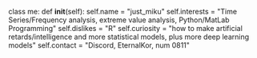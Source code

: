 class me:
    def __init__(self):
        self.name = "just_miku"
        self.interests = "Time Series/Frequency analysis, extreme value analysis, Python/MatLab Programming"
        self.dislikes = "R"
        self.curiosity = "how to make artificial retards/intelligence and more statistical models, plus more deep learning models"
        self.contact = "Discord, EternalKor, num 0811"
        




<!---
just-miku/just-miku is a ✨ special ✨ repository because its `README.md` (this file) appears on your GitHub profile.
You can click the Preview link to take a look at your changes.
--->
